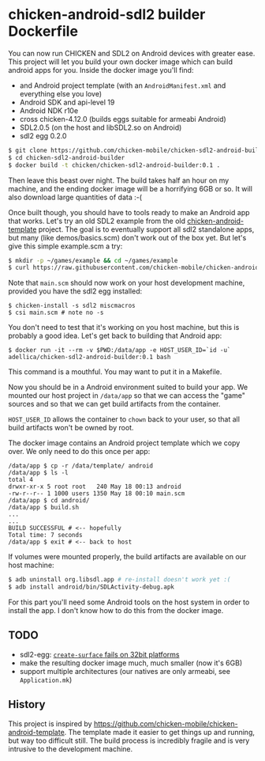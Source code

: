 

# chicken-android-sdl2 builder Dockerfile

You can now run CHICKEN and SDL2 on Android devices with greater ease.
This project will let you build your own docker image which can build
android apps for you. Inside the docker image you'll find:

- and Android project template (with an `AndroidManifest.xml` and everything else you love)
- Android SDK and api-level 19
- Android NDK r10e
- cross chicken-4.12.0 (builds eggs suitable for armeabi Android)
- SDL2.0.5 (on the host and libSDL2.so on Android)
- sdl2 egg 0.2.0

```sh
$ git clone https://github.com/chicken-mobile/chicken-sdl2-android-builder
$ cd chicken-sdl2-android-builder
$ docker build -t chicken/chicken-sdl2-android-builder:0.1 .
```

Then leave this beast over night. The build takes half an hour on my
machine, and the ending docker image will be a horrifying 6GB or
so. It will also download large quantities of data :-(

Once built though, you should have to tools ready to make an Android
app that works. Let's try an old SDL2 example from the
old
[chicken-android-template](https://github.com/chicken-mobile/chicken-android-template) project. The
goal is to eventually support all sdl2 standalone apps, but many (like
demos/basics.scm) don't work out of the box yet. But let's give this
simple example.scm a try:

```sh
$ mkdir -p ~/games/example && cd ~/games/example
$ curl https://raw.githubusercontent.com/chicken-mobile/chicken-android-template/master/jni/entry/example.scm > main.scm
```

Note that `main.scm` should now work on your host development machine,
provided you have the sdl2 egg installed:

```
$ chicken-install -s sdl2 miscmacros
$ csi main.scm # note no -s
```

You don't need to test that it's working on you host machine, but this
is probably a good idea. Let's get back to building that Android app:

```
$ docker run -it --rm -v $PWD:/data/app -e HOST_USER_ID=`id -u` adellica/chicken-sdl2-android-builder:0.1 bash
```

This command is a mouthful. You may want to put it in a Makefile.

Now you should be in a Android environment suited to build your
app. We mounted our host project in `/data/app` so that we can access
the "game" sources and so that we can get build artifacts from the
container.

`HOST_USER_ID` allows the container to `chown` back to your user, so
that all build artifacts won't be owned by root.

The docker image contains an Android project template which we copy
over. We only need to do this once per app:

```
/data/app $ cp -r /data/template/ android
/data/app $ ls -l
total 4
drwxr-xr-x 5 root root   240 May 18 00:13 android
-rw-r--r-- 1 1000 users 1350 May 18 00:10 main.scm
/data/app $ cd android/
/data/app $ build.sh
...
...
BUILD SUCCESSFUL # <-- hopefully
Total time: 7 seconds
/data/app $ exit # <-- back to host
```

If volumes were mounted properly, the build artifacts are available on
our host machine:

```sh
$ adb uninstall org.libsdl.app # re-install doesn't work yet :(
$ adb install android/bin/SDLActivity-debug.apk
```

For this part you'll need some Android tools on the host system in
order to install the app. I don't know how to do this from the docker
image.

## TODO

- sdl2-egg: [`create-surface` fails on 32bit platforms](https://gitlab.com/chicken-sdl2/chicken-sdl2/issues/44)
- make the resulting docker image much, much smaller (now it's 6GB)
- support multiple architectures (our natives are only armeabi, see `Application.mk`)

## History

This project is inspired by
https://github.com/chicken-mobile/chicken-android-template. The
template made it easier to get things up and running, but way too
difficult still. The build process is incredibly fragile and is very
intrusive to the development machine.

